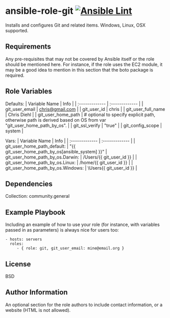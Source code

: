 ansible-role-git
[![Ansible Lint](https://github.com/Diehlabs/ansible-role-git/actions/workflows/test.yml/badge.svg)](https://github.com/Diehlabs/ansible-role-git/actions/workflows/test.yml)
=========

Installs and configures Git and related items. Windows, Linux, OSX supported.

Requirements
------------

Any pre-requisites that may not be covered by Ansible itself or the role should be mentioned here. For instance, if the role uses the EC2 module, it may be a good idea to mention in this section that the boto package is required.

Role Variables
--------------

Defaults:
| Variable Name       | Info     |
| :------------- | :------------- |
| git_user_email | chris@gmail.com |
| git_user_id | chris |
| git_user_full_name | Chris Diehl |
| git_user_home_path | # optional to specify explicit path, otherwise path is derived based on OS from var "git_user_home_path_by_os". |
| git_ssl_verify | "true" |
| git_config_scope | system |

Vars:
| Variable Name       | Info     |
| :------------- | :------------- |
| git_user_home_path_default: | "{{ git_user_home_path_by_os[ansible_system] }}"
| git_user_home_path_by_os.Darwin: | /Users/{{ git_user_id }} |
| git_user_home_path_by_os.Linux: | /home/{{ git_user_id }} |
| git_user_home_path_by_os.Windows: | \Users\{{ git_user_id }} |

Dependencies
------------

Collection: community.general

Example Playbook
----------------

Including an example of how to use your role (for instance, with variables passed in as parameters) is always nice for users too:

    - hosts: servers
      roles:
         - { role: git, git_user_email: mine@email.org }

License
-------

BSD

Author Information
------------------

An optional section for the role authors to include contact information, or a website (HTML is not allowed).
